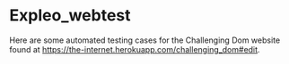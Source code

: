 # Expleo_webtest

Here are some automated testing cases for the Challenging Dom website found at https://the-internet.herokuapp.com/challenging_dom#edit. 
